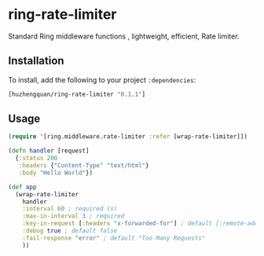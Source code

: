 # ring-rate-limiter

Standard Ring middleware functions , lightweight, efficient, Rate limiter.

## Installation

To install, add the following to your project `:dependencies`:

```clojure
[huzhengquan/ring-rate-limiter "0.1.1"]
```

## Usage

```clojure
(require '[ring.middleware.rate-limiter :refer [wrap-rate-limiter]])

(defn handler [request]
  {:status 200
   :headers {"Content-Type" "text/html"}
   :body "Hello World"})

(def app
  (wrap-rate-limiter
    handler
    :interval 60 ; required (s)
    :max-in-interval 3 ; required
    :key-in-request [:headers "x-forwarded-for"] ; default [:remote-addr]
    :debug true ; default false
    :fail-response "error" ; default "Too Many Requests"
    ))
```
